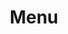 ---
title: Menu
tags:
icon: menu
svg: '<svg xmlns="http://www.w3.org/2000/svg" width="24" height="24" fill="none" viewBox="0 0 24 24" stroke-width="1.5" stroke-linecap="round" stroke-linejoin="round" stroke="currentColor"><path d="M4.5 6.5h15M4.5 12h15m-15 5.5h15"/></svg>'
---